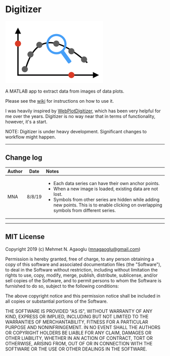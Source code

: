 # Digitizer
![icon.png](icon.png)

A MATLAB app to extract data from images of data plots.

Please see the [wiki](https://github.com/mnagaoglu/Digitizer/wiki) for instructions on how to use it. 

I was heavily inspired by [WebPlotDigitizer](https://automeris.io/WebPlotDigitizer/), which has been very helpful for me over the years. Digitizer is no way near that in terms of functionality, however, it's a start. 

NOTE: Digitizer is under heavy development. Significant changes to workflow might happen.

---
## Change log
| Author | Date | Notes |
|:----------|:-------------:|:------|
| MNA |	8/8/19 | <ul><li>Each data series can have their own anchor points. </li><li>When a new image is loaded, existing data are not lost. </li><li>Symbols from other series are hidden while adding new points. This is to enable clicking on overlapping symbols from different series.</li></ul> |

  
		  
    
    
 ---

## MIT License

Copyright 2019 (c) Mehmet N. Agaoglu (mnagaoglu@gmail.com) 

Permission is hereby granted, free of charge, to any person obtaining a copy of this software and associated documentation files (the "Software"), to deal in the Software without restriction, including without limitation the rights to use, copy, modify, merge, publish, distribute, sublicense, and/or sell copies of the Software, and to permit persons to whom the Software is furnished to do so, subject to the following conditions:

The above copyright notice and this permission notice shall be included in all copies or substantial portions of the Software.

THE SOFTWARE IS PROVIDED "AS IS", WITHOUT WARRANTY OF ANY KIND, EXPRESS OR IMPLIED, INCLUDING BUT NOT LIMITED TO THE WARRANTIES OF MERCHANTABILITY, FITNESS FOR A PARTICULAR PURPOSE AND NONINFRINGEMENT. IN NO EVENT SHALL THE AUTHORS OR COPYRIGHT HOLDERS BE LIABLE FOR ANY CLAIM, DAMAGES OR OTHER LIABILITY, WHETHER IN AN ACTION OF CONTRACT, TORT OR OTHERWISE, ARISING FROM, OUT OF OR IN CONNECTION WITH THE SOFTWARE OR THE USE OR OTHER DEALINGS IN THE SOFTWARE.


